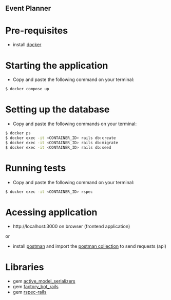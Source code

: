 ## Event Planner

# Pre-requisites

- install [docker](https://docs.docker.com/get-docker/)

# Starting the application

- Copy and paste the following command on your terminal:

```bash
$ docker compose up
```

# Setting up the database

- Copy and paste the following commands on your terminal:

```bash
$ docker ps
$ docker exec -it <CONTAINER_ID> rails db:create
$ docker exec -it <CONTAINER_ID> rails db:migrate
$ docker exec -it <CONTAINER_ID> rails db:seed
```

# Running tests

- Copy and paste the following command on your terminal:

```bash
$ docker exec -it <CONTAINER_ID> rspec
```

# Acessing application

- http://localhost:3000 on browser (frontend application)

or

- install [postman](https://www.postman.com/downloads/) and import the [postman collection](https://github.com/fabianaramos/event-planner/blob/main/event_planner.postman_collection) to send requests (api)

# Libraries

- gem [active_model_serializers](https://github.com/rails-api/active_model_serializers)
- gem [factory_bot_rails](https://github.com/thoughtbot/factory_bot)
- gem [rspec-rails](https://github.com/rspec/rspec-rails/tree/6-0-maintenance)
